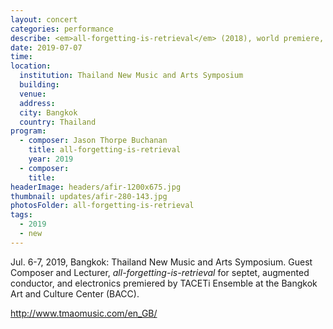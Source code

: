 ```yaml
---
layout: concert
categories: performance
describe: <em>all-forgetting-is-retrieval</em> (2018), world premiere, TACETi Ensemble & augmented conductor. TNMAS.
date: 2019-07-07
time:
location:
  institution: Thailand New Music and Arts Symposium
  building:
  venue:
  address:
  city: Bangkok
  country: Thailand
program:
  - composer: Jason Thorpe Buchanan
    title: all-forgetting-is-retrieval
    year: 2019
  - composer:
    title:
headerImage: headers/afir-1200x675.jpg
thumbnail: updates/afir-280-143.jpg
photosFolder: all-forgetting-is-retrieval
tags:
  - 2019
  - new
---
```


Jul. 6-7, 2019, Bangkok: Thailand New Music and Arts Symposium. Guest Composer and Lecturer, *all-forgetting-is-retrieval* for septet, augmented conductor, and electronics premiered by TACETi Ensemble at the Bangkok Art and Culture Center (BACC).

http://www.tmaomusic.com/en_GB/

